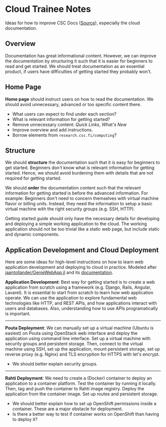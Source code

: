 # Cloud Trainee Notes
Ideas for how to improve CSC Docs ([Source](https://github.com/CSCfi/csc-user-guide)), especially the cloud documentation.

## Overview
Documentation has great informational content. However, we can improve the documentation by structuring it such that it is easier for beginners to read and get started. We should treat documentation as an essential product, if users have difficulties of getting started they probably won't.


## Home Page
**Home page** should instruct users on how to read the documentation. We should avoid unnecessary, advanced or too specific content there.

- What users can expect to find under each section?
- What is relevant information for getting started?
- Remove unnecessary content: *Quick Links*, *What's New*
- Improve overview and add instructions.
- Borrow elements from `research.csc.fi/computing`?


## Structure
We should **structure** the documentation such that it is easy for beginners to get started. Beginners don't know what is relevant information for getting started. Hence, we should avoid burdening them with details that are not required for getting started.

We should **order** the documentation content such that the relevant information for getting started is before the advanced information. For example: Beginners don't need to concern themselves with virtual machine flavor or billing units. Instead, they need the information to setup a basic virtual machine with the right security groups (e.g. SSH, HTTP).

Getting started guide should only have the necessary details for developing and deploying a simple working application to the cloud. The working application should not be too trivial like a static web page, but include static and dynamic components.


## Application Development and Cloud Deployment
Here are some ideas for high-level instructions on how to learn web application development and deploying to cloud in practice. Modeled after [jaantollander/GenieWebApp.jl](https://github.com/jaantollander/GenieWebApp.jl) and its [documentation](https://jaantollander.github.io/GenieWebApp.jl/dev/).

**Application Development**: Best way for getting started is to create a web application from scratch using a framework (e.g. Django, Rails, Angular, Lavarel). It is essential to start from scratch to learn how web application operate. We can use the application to explore fundamental web technologies like HTTP, and REST APIs, and how applications interact with users and databases. Also, understanding how to use APIs programatically is important.

---

**Pouta Deployment**: We can manually set up a virtual machine (Ubuntu is easiest) on Pouta using OpenStack web interface and deploy the application using command line interface. Set up a virtual machine with security groups and persistent storage. Then, connect to the virtual machine using SSH, set up the application, mount persistent storage, set up reverse proxy (e.g. Nginx) and TLS encryption for HTTPS with let's encrypt.

- We should better explain security groups.

---

**Rahti Deployment**: We need to create a (Docker) container to deploy an application to a container platform. Test the container by running it locally. Then, tag and push the container to Rahti image registry. Deploy the application from the container image. Set up routes and persistent storage.

- We should better explain how to set up OpenShift permissions inside a container. These are a major obstacle for deployment.
- Is there a better way to test if container works on OpenShift than having to deploy it?
